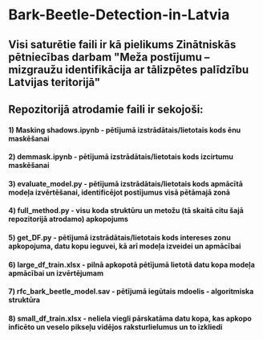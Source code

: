 # Bark-Beetle-Detection-in-Latvia

## Visi saturētie faili ir kā pielikums Zinātniskās pētniecības darbam "Meža postījumu – mizgraužu identifikācija ar tālizpētes palīdzību Latvijas teritorijā"
## Repozitorijā atrodamie faili ir sekojoši:
#### 1) Masking shadows.ipynb - pētījumā izstrādātais/lietotais kods ēnu maskēšanai
#### 2) demmask.ipynb - pētījumā izstrādātais/lietotais kods izcirtumu maskēšanai
#### 3) evaluate_model.py - pētījumā izstrādātais/lietotais kods apmācītā modeļa izvērtēšanai, identificējot postījumus visā pētāmajā zonā
#### 4) full_method.py - visu koda struktūru un metožu (tā skaitā citu šajā repozitorijā atrodamo) apkopojums
#### 5) get_DF.py - pētījumā izstrādātais/lietotais kods intereses zonu apkopojuma, datu kopu ieguvei, kā arī modeļa izveidei un apmācībai
#### 6) large_df_train.xlsx - pilnā apkopotā pētījumā lietotā datu kopa modeļa apmācībai un izvērtējumam
#### 7) rfc_bark_beetle_model.sav - pētījumā iegūtais mdoelis - algoritmiska struktūra
#### 8) small_df_train.xlsx - neliela viegli pārskatāma datu kopa, kas apkopo inficēto un veselo pikseļu vidējos raksturlielumus un to izkliedi
